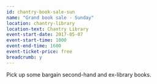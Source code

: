```yaml
---
id: chantry-book-sale-sun
name: "Grand book sale - Sunday"
location: chantry-library
location-text: Chantry Library
event-start-date: 2017-05-07
event-start-time: 1000
event-end-time: 1600
event-ticket-price: free
breadcrumb: y
---
```


Pick up some bargain second-hand and ex-library books.
